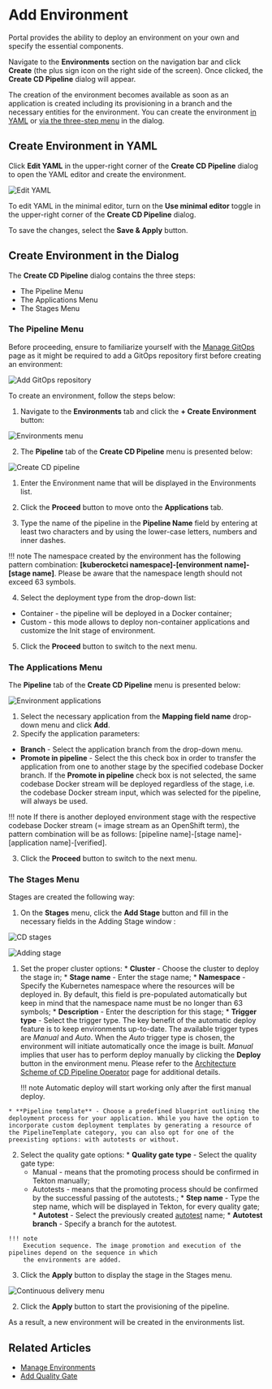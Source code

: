 # Add Environment

Portal provides the ability to deploy an environment on your own and specify the essential components.

Navigate to the **Environments** section on the navigation bar and click **Create** (the plus sign icon on the right side of the screen). Once clicked, the **Create CD Pipeline** dialog will appear.

The creation of the environment becomes available as soon as an application is created including its provisioning
in a branch and the necessary entities for the environment. You can create the environment [in YAML](#YAML) or [via the three-step menu](#menu) in the dialog.

[//]: # (After the complete adding of the CD pipeline, inspect the [Check CD Pipeline Availability]&#40;#check-cd-pipeline-availability&#41;)

[//]: # (part.)

## Create Environment in YAML <a name="YAML"></a>
Click **Edit YAML** in the upper-right corner of the **Create CD Pipeline** dialog to open the YAML editor and create the environment.

![Edit YAML](../assets/user-guide/edp-portal-yaml-editor.png "Edit YAML")

To edit YAML in the minimal editor, turn on the **Use minimal editor** toggle in the upper-right corner of the **Create CD Pipeline** dialog.

To save the changes, select the **Save & Apply** button.

## Create Environment in the Dialog <a name="menu"></a>
The **Create CD Pipeline** dialog contains the three steps:

* The Pipeline Menu
* The Applications Menu
* The Stages Menu

### The Pipeline Menu

Before proceeding, ensure to familiarize yourself with the [Manage GitOps](gitops.md) page as it might be required to add a GitOps repository first before creating an environment:

  ![Add GitOps repository](../assets/user-guide/add-gitops-repo.png "Add GitOps repository")

To create an environment, follow the steps below:

1. Navigate to the **Environments** tab and click the **+ Create Environment** button:

  ![Environments menu](../assets/user-guide/edp-portal-create-new-pipeline.png "Environments menu")

2. The **Pipeline** tab of the **Create CD Pipeline** menu is presented below:

  ![Create CD pipeline](../assets/user-guide/edp-portal-pipeline-menu.png "Create CD pipeline")

  1. Enter the Environment name that will be displayed in the Environments list.

  2. Click the **Proceed** button to move onto the **Applications** tab.

3. Type the name of the pipeline in the **Pipeline Name** field by entering at least two characters and by using
the lower-case letters, numbers and inner dashes.

  !!! note
      The namespace created by the environment has the following pattern combination: **[kuberocketci namespace]-[environment name]-[stage name]**.
      Please be aware that the namespace length should not exceed 63 symbols.

4. Select the deployment type from the drop-down list:

  * Container - the pipeline will be deployed in a Docker container;
  * Custom - this mode allows to deploy non-container applications and customize the Init stage of environment.

5. Click the **Proceed** button to switch to the next menu.

### The Applications Menu

The **Pipeline** tab of the **Create CD Pipeline** menu is presented below:

  ![Environment applications](../assets/user-guide/edp-portal-cd-pipeline-applications.png "Environment applications")

1. Select the necessary application from the **Mapping field name** drop-down menu and click **Add**.
2. Specify the application parameters:
  * **Branch** - Select the application branch from the drop-down menu.
  * **Promote in pipeline** - Select the this check box in order to transfer the application from one to another stage
  by the specified codebase Docker branch. If the **Promote in pipeline** check box is not selected,
  the same codebase Docker stream will be deployed regardless of the stage, i.e. the codebase Docker stream input,
  which was selected for the pipeline, will always be used.

  !!! note
      If there is another deployed environment stage with the respective codebase Docker stream (= image stream as an OpenShift term),
      the pattern combination will be as follows: [pipeline name]-[stage name]-[application name]-[verified].

3. Click the **Proceed** button to switch to the next menu.

### The Stages Menu

Stages are created the following way:

1. On the **Stages** menu, click the **Add Stage** button and fill in the necessary fields in the Adding Stage window <a name="adding_stage_window"></a>:

  ![CD stages](../assets/user-guide/edp-portal-cd-pipeline-stages.png "CD stages")

  ![Adding stage](../assets/user-guide/edp-portal-cd-adding-stage1.png "Adding stage")

  1. Set the proper cluster options:
    * **Cluster** - Choose the cluster to deploy the stage in;
    * **Stage name** - Enter the stage name;
    * **Namespace** - Specify the Kubernetes namespace where the resources will be deployed in. By default, this field is pre-populated automatically but keep in mind that the namespace name must be no longer than 63 symbols;
    * **Description** - Enter the description for this stage;
    * **Trigger type** - Select the trigger type. The key benefit of the automatic deploy feature is to keep environments up-to-date. The available trigger types are _Manual_ and _Auto_. When the _Auto_ trigger type is chosen, the environment will initiate automatically once the image is built. _Manual_ implies that user has to perform deploy manually by clicking the **Deploy** button in the environment menu. Please refer to the [Architecture Scheme of CD Pipeline Operator](https://github.com/epam/edp-cd-pipeline-operator/blob/master/docs/arch.md) page for additional details.

      !!! note
          Automatic deploy will start working only after the first manual deploy.

    * **Pipeline template** - Choose a predefined blueprint outlining the deployment process for your application. While you have the option to incorporate custom deployment templates by generating a resource of the PipelineTemplate category, you can also opt for one of the preexisting options: with autotests or without.

  2. Select the quality gate options:
    * **Quality gate type** - Select the quality gate type:
       - Manual - means that the promoting process should be confirmed in Tekton manually;
       - Autotests - means that the promoting process should be confirmed by the successful passing of the autotests.;
    * **Step name** - Type the step name, which will be displayed in Tekton, for every quality gate;
    * **Autotest** - Select the previously created [autotest](add-autotest.md) name;
    * **Autotest branch** - Specify a branch for the autotest.

    !!! note
        Execution sequence. The image promotion and execution of the pipelines depend on the sequence in which
        the environments are added.

  3. Click the **Apply** button to display the stage in the Stages menu.

  ![Continuous delivery menu](../assets/user-guide/edp-portal-cd-pipeline-stages-menu.png "Continuous delivery menu")

2. Click the **Apply** button to start the provisioning of the pipeline.

As a result, a new environment will be created in the environments list.

## Related Articles

* [Manage Environments](../user-guide/manage-environments.md)
* [Add Quality Gate](../user-guide/add-quality-gate.md)
